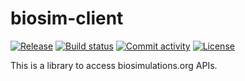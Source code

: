 # biosim-client

[![Release](https://img.shields.io/github/v/release/jcschaff/biosim-client)](https://img.shields.io/github/v/release/jcschaff/biosim-client)
[![Build status](https://img.shields.io/github/actions/workflow/status/jcschaff/biosim-client/main.yml?branch=main)](https://github.com/jcschaff/biosim-client/actions/workflows/main.yml?query=branch%3Amain)
[![Commit activity](https://img.shields.io/github/commit-activity/m/jcschaff/biosim-client)](https://img.shields.io/github/commit-activity/m/jcschaff/biosim-client)
[![License](https://img.shields.io/github/license/jcschaff/biosim-client)](https://img.shields.io/github/license/jcschaff/biosim-client)

This is a library to access biosimulations.org APIs.
